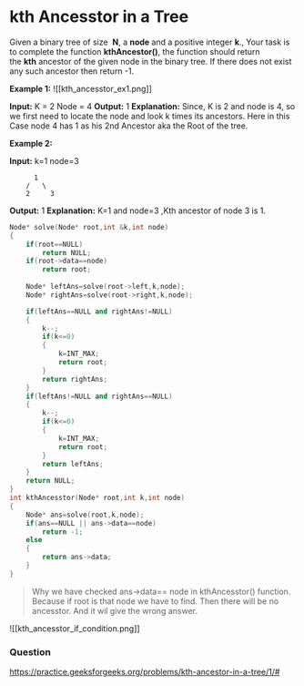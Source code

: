 # kth Ancesstor in a Tree

Given a binary tree of size  **N**, a **node** and a positive integer **k**., Your task is to complete the function **kthAncestor()**, the function should return the **kth** ancestor of the given node in the binary tree. If there does not exist any such ancestor then return -1.

**Example 1:**
![[kth_ancesstor_ex1.png]]

**Input:**
     K = 2
     Node = 4
**Output:** 1
**Explanation:**
Since, K is 2 and node is 4, so we
first need to locate the node and
look k times its ancestors.
Here in this Case node 4 has 1 as his
2nd Ancestor aka the Root of the tree.

**Example 2:**

**Input:**
k=1 
node=3
```
      1
    /   \
    2     3
```
**Output:**
1
**Explanation:**
K=1 and node=3 ,Kth ancestor of node 3 is 1.


```C++
Node* solve(Node* root,int &k,int node)
{
    if(root==NULL)
        return NULL;
    if(root->data==node)
        return root;
    
    Node* leftAns=solve(root->left,k,node);
    Node* rightAns=solve(root->right,k,node);

    if(leftAns==NULL and rightAns!=NULL)
    {
        k--;
        if(k<=0)
        {
            k=INT_MAX;
            return root;
        }
        return rightAns;
    }
    if(leftAns!=NULL and rightAns==NULL)
    {
        k--;
        if(k<=0)
        {
            k=INT_MAX;
            return root;
        }
        return leftAns;
    }
    return NULL;
}
int kthAncesstor(Node* root,int k,int node)
{
    Node* ans=solve(root,k,node);
    if(ans==NULL || ans->data==node)
        return -1;
    else
    {
        return ans->data;
    }
}
```

> Why we have checked ans->data== node in kthAncesstor() function.
> Because if root is that node we have to find. Then there will be no ancesstor. And it wil give the wrong answer.

![[kth_ancesstor_if_condition.png]]

### Question 
https://practice.geeksforgeeks.org/problems/kth-ancestor-in-a-tree/1/#